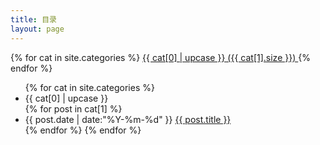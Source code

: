 ```yaml
---
title: 目录
layout: page
---
```


<div id='tag_cloud'>
	{% for cat in site.categories %}
		<a href="#{{ cat[0] }}" title="{{ cat[0] | upcase }}" rel="{{ cat[1].size }}">
			{{ cat[0] | upcase }} ({{ cat[1].size }})
		</a>
	{% endfor %}
</div>

<ul class="listing">
	{% for cat in site.categories %}
		<li class="listing-seperator" id="{{ cat[0] }}">{{ cat[0] | upcase }}</li>
		{% for post in cat[1] %}
			<li class="listing-item">
				<time datetime="{{ post.date | date:"%Y-%m-%d" }}">{{ post.date | date:"%Y-%m-%d" }}</time>
				<a href="{{ post.url }}" title="{{ post.title }}">{{ post.title }}</a>
			</li>
		{% endfor %}
	{% endfor %}
</ul>

<script src="/media/js/jquery.tagcloud.mini.js" type="text/javascript" charset="utf-8"></script> 
<script language="javascript">
	$.fn.tagcloud.defaults = {
		size: {start: 1, end: 1, unit: 'em'},
		color: {start: '#f8e0e6', end: '#ff3333'}
	};

	$(function () {
		$('#tag_cloud a').tagcloud();
	});
</script>
